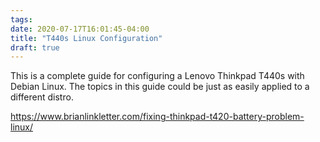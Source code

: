 ```yaml
---
tags:
date: 2020-07-17T16:01:45-04:00
title: "T440s Linux Configuration"
draft: true
---
```


This is a complete guide for configuring a Lenovo Thinkpad T440s with Debian
Linux. The topics in this guide could be just as easily applied to a
different distro.

<https://www.brianlinkletter.com/fixing-thinkpad-t420-battery-problem-linux/>
